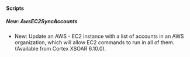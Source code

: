 
#### Scripts

##### New: AwsEC2SyncAccounts

- New: Update an AWS - EC2 instance with a list of accounts in an AWS organization, which will allow EC2 commands to run in all of them. (Available from Cortex XSOAR 6.10.0).
